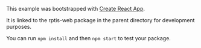 This example was bootstrapped with [Create React App](https://github.com/facebook/create-react-app).

It is linked to the rptis-web package in the parent directory for development purposes.

You can run `npm install` and then `npm start` to test your package.
